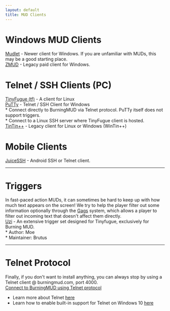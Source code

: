 ```yaml
---
layout: default
title: MUD Clients
---
```


# Windows MUD Clients

[Mudlet](https://www.mudlet.org/) - Newer client for Windows. If you are unfamiliar with MUDs, this may be a good starting place.<br />
[ZMUD](https://www.zuggsoft.com/) - Legacy paid client for Windows.<br />

# Telnet / SSH Clients (PC)
[TinyFugue (tf)](https://tinyfugue.sourceforge.net/) - A client for Linux<br />
[PuTTy](https://putty.org/) - Telnet / SSH Client for Windows<br />
    * Connect directly to BurningMUD via Telnet protocol. PuTTy itself does not support triggers.<br />
    * Connect to a Linux SSH server where TinyFugue client is hosted.<br />
[TinTin++](https://tintin.mudhalla.net/) - Legacy client for Linux or Windows (WinTin++)<br />

# Mobile Clients
[JuiceSSH](https://juicessh.com/) - Android SSH or Telnet client.

* * *

# Triggers
In fast-paced action MUDs, it can sometimes be hard to keep up with how much text appears on the screen! We try to help the player filter out some information optionally through the [Gags](help.markdown) system, which allows a player to filter out incoming text that doesn't affect them directly.<br />
[Uzi](https://github.com/tollofsen/uzi) - An extensive trigger set designed for Tinyfugue, exclusively for Burning MUD.<br />
    * Author: Moe<br />
    * Maintainer: Brutus<br />

* * *

# Telnet Protocol
Finally, if you don't want to install anything, you can always stop by using a Telnet client @ burningmud.com, port 4000.<br />
[Connect to BurningMUD using Telnet protocol](telnet://burningmud.com:4000)<br />
* Learn more about Telnet [here](https://learn.microsoft.com/en-us/windows-server/administration/windows-commands/telnet)<br />
* Learn how to enable built-in support for Telnet on Windows 10 [here](https://social.technet.microsoft.com/wiki/contents/articles/38433.windows-10-enabling-telnet-client.aspx)
